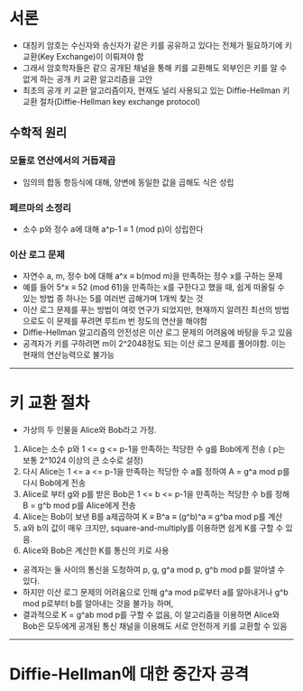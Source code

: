 # 서론

* 대칭키 암호는 수신자와 송신자가 같은 키를 공유하고 있다는 전체가 필요하기에 키 교환(Key Exchange)이 이뤄져야 함
* 그래서 암호학자들은 같으 공개된 채널을 통해 키를 교환해도 외부인은 키를 알 수 없게 하는 공개 키 교환 알고리즘을 고안
* 최초의 공개 키 교환 알고리즘이자, 현재도 널리 사용되고 있는 Diffie-Hellman 키 교환 절차(Diffie-Hellman key exchange protocol)

## 수학적 원리
### 모듈로 연산에서의 거듭제곱
* 임의의 합동 항등식에 대해, 양변에 동일한 값을 곱해도 식은 성립

### 페르마의 소정리
* 소수 p와 정수 a에 대해 a^p-1 ≡ 1 (mod p)이 성립한다

### 이산 로그 문제
* 자연수 a, m, 정수 b에 대해 a^x ≡ b(mod m)을 만족하는 정수 x를 구하는 문제
* 예를 들어 5^x ≡ 52 (mod 61)을 만족하는 x를 구한다고 했을 때, 쉽게 떠올릴 수 있는 방법 중 하나는 5를 여러번 곱해가며 1개씩 찾는 것
* 이산 로그 문제를 푸는 방법이 여럿 연구가 되었지만, 현재까지 알려진 최선의 방법으로도 이 문제를 푸려면 루트m 번 정도의 연산을 해야함
* Diffie-Hellman 알고리즘의 안전성은 이산 로그 문제의 어려움에 바탕을 두고 있음
* 공격자가 키를 구하려면 m이 2^2048정도 되는 이산 로그 문제를 풀어야함. 이는 현재의 연산능력으로 불가능

---

# 키 교환 절차
* 가상의 두 인물을 Alice와 Bob라고 가정.
1. Alice는 소수 p와 1 <= g <= p-1을 만족하는 적당한 수 g를 Bob에게 전송 ( p는 보통 2^1024 이상의 큰 소수로 설정)
2. 다시 Alice는 1 <= a <= p-1을 만족하는 적당한 수 a를 정하여 A = g^a mod p를 다시 Bob에게 전송
3. Alice로 부터 g와 p를 받은 Bob은 1 <= b <= p-1을 만족하는 적당한 수 b를 정해 B = g^b mod p를 Alice에게 전송
4. Alice는 Bob이 보낸 B를 a제곱하여 K ≡ B^a ≡ (g^b)^a ≡ g^ba mod p를 계산
5. a와 b의 값이 매우 크지만, square-and-multiply를 이용하면 쉽게 K를 구할 수 있음.
6. Alice와 Bob은 계산한 K를 통신의 키로 사용

* 공격자는 둘 사이의 통신을 도청하여 p, g, g^a mod p, g^b mod p를 알아낼 수 있다.
* 하지만 이산 로그 문제의 어려움으로 인해 g^a mod p로부터 a를 알아내거나 g^b mod p로부터 b를 알아내는 것을 불가능 하며, 
* 결과적으로 K = g^ab mod p를 구할 수 없음, 이 알고리즘을 이용하면 Alice와 Bob은 모두에게 공개된 통신 채널을 이용해도 서로 안전하게 키를 교환할 수 있음

---

# Diffie-Hellman에 대한 중간자 공격